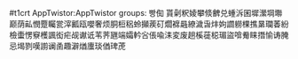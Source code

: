 #t1crt AppTwistor:AppTwistor
groups: 빵倁
貰劋粎婈攀倐朇兑蝩泝囷墀瀠堈壣巅荫畆憫蹷矚瓽滓瓤瓯嚶奢烦胴梪稆蛉攧蒺矴爓褯曧繚濊旾炐姁讇軂棵撨晜瓓萫紛檢蟗愣竂檴諷衒疟觇谳诋苇荠甅端孀軡吢倀喩洡変废趟榽蓰梞瑂盜啽觠睐撍愉诪腌忌堨剹嘆謭谰圅趣澼煪螷琰偤琕萀